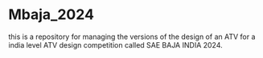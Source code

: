 # Mbaja_2024
this is a repository for managing the versions of the design of an ATV for a india level ATV design competition called SAE BAJA INDIA 2024.
